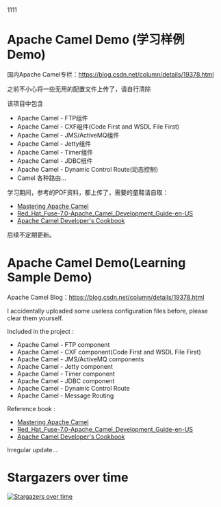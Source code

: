 1111
# Apache Camel Demo (学习样例Demo)
国内Apache Camel专栏：https://blog.csdn.net/column/details/19378.html

之前不小心将一些无用的配置文件上传了，请自行清除

该项目中包含
* Apache Camel - FTP组件
* Apache Camel - CXF组件(Code First and WSDL File First)
* Apache Camel - JMS/ActiveMQ组件
* Apache Camel - Jetty组件
* Apache Camel - Timer组件
* Apache Camel - JDBC组件
* Apache Camel - Dynamic Control Route(动态控制)
* Camel 各种路由...

学习期间，参考的PDF资料，都上传了，需要的童鞋请自取：
* [Mastering Apache Camel](https://download.csdn.net/download/simba_cheng/10580138)
* [Red_Hat_Fuse-7.0-Apache_Camel_Development_Guide-en-US](https://download.csdn.net/download/simba_cheng/10575845)
* [Apache Camel Developer's Cookbook](https://download.csdn.net/download/simba_cheng/10574302)

后续不定期更新。


# Apache Camel Demo(Learning Sample Demo)
Apache Camel Blog：https://blog.csdn.net/column/details/19378.html

I accidentally uploaded some useless configuration files before, please clear them yourself.

Included in the project :
* Apache Camel - FTP component
* Apache Camel - CXF component(Code First and WSDL File First)
* Apache Camel - JMS/ActiveMQ components
* Apache Camel - Jetty component
* Apache Camel - Timer component
* Apache Camel - JDBC component
* Apache Camel - Dynamic Control Route
* Apache Camel - Message Routing

Reference book : 
* [Mastering Apache Camel](https://download.csdn.net/download/simba_cheng/10580138)
* [Red_Hat_Fuse-7.0-Apache_Camel_Development_Guide-en-US](https://download.csdn.net/download/simba_cheng/10575845)
* [Apache Camel Developer's Cookbook](https://download.csdn.net/download/simba_cheng/10574302)

Irregular update...



# Stargazers over time

[![Stargazers over time](https://starcharts.herokuapp.com/Simba-cheng/ApacheCamelDemo.svg)](https://starcharts.herokuapp.com/Simba-cheng/ApacheCamelDemo)
